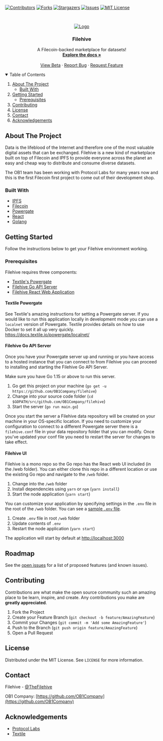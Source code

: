 [![Contributors][contributors-shield]][contributors-url]
[![Forks][forks-shield]][forks-url]
[![Stargazers][stars-shield]][stars-url]
[![Issues][issues-shield]][issues-url]
[![MIT License][license-shield]][license-url]

<!-- PROJECT LOGO -->
<br />
<p align="center">
  <a href="https://github.com/OB1Company/filehive">
    <img src="https://filehive.app/filehive-logo.png" alt="Logo">
  </a>

  <h3 align="center">Filehive</h3>

  <p align="center">
    A Filecoin-backed marketplace for datasets!
    <br />
    <a href="https://github.com/OB1Company/filehive"><strong>Explore the docs »</strong></a>
    <br />
    <br />
    <a href="https://beta.filehive.app">View Beta</a>
    ·
    <a href="https://github.com/OB1Company/filehive/issues">Report Bug</a>
    ·
    <a href="https://github.com/OB1Company/filehive/issues">Request Feature</a>
  </p>
</p>



<!-- TABLE OF CONTENTS -->
<details open="open">
  <summary>Table of Contents</summary>
  <ol>
    <li>
      <a href="#about-the-project">About The Project</a>
      <ul>
        <li><a href="#built-with">Built With</a></li>
      </ul>
    </li>
    <li>
      <a href="#getting-started">Getting Started</a>
      <ul>
        <li><a href="#prerequisites">Prerequisites</a></li>
      </ul>
    </li>
    <li><a href="#contributing">Contributing</a></li>
    <li><a href="#license">License</a></li>
    <li><a href="#contact">Contact</a></li>
    <li><a href="#acknowledgements">Acknowledgements</a></li>
  </ol>
</details>



<!-- ABOUT THE PROJECT -->
## About The Project

Data is the lifeblood of the Internet and therefore one of the most valuable digital assets that can be exchanged. Filehive is a new kind of marketplace built on top of Filecoin and IPFS to provide everyone across the planet an easy and cheap way to distribute and consume diverse datasets. 

The OB1 team has been working with Protocol Labs for many years now and this is the first Filecoin first project to come out of their development shop.

### Built With

* [IPFS](https://ipfs.io)
* [Filecoin](https://filecoin.io)
* [Powergate](https://github.com/textileio/powergate)
* [React](https://reactjs.org)
* [Golang](https://golang.org)

<!-- GETTING STARTED -->
## Getting Started

Follow the instructions below to get your Filehive environment working.

### Prerequisites

Filehive requires three components:
* [Textile's Powergate](#textile-powergate)
* [Filehive Go API Server](#filehive-go-api-server)
* [Filehive React Web Application](#filehive-ui)

#### Textile Powergate

See Textile's amazing instructions for setting a Powergate server. If you would like to run this application locally in development mode you can use a `localnet` version of Powergate. Textile provides details on how to use Docker to set it all up very quickly. https://docs.textile.io/powergate/localnet/

#### Filehive Go API Server

Once you have your Powergate server up and running or you have access to a hosted instance that you can connect to from Filehive you can proceed to installing and starting the Filehive Go API Server.

Make sure you have Go 1.15 or above to run this server.

1. Go get this project on your machine (`go get -u https://github.com/OB1Company/filehive`)
2. Change into your source code folder (`cd $GOPATH/src/github.com/OB1Company/filehive`)
3. Start the server (`go run main.go`)

Once you start the server a Filehive data repository will be created on your machine in your OS-specific location. If you need to customize your configuration to connect to a different Powergate server there is a `filehive.conf` file in your data repository folder that you can modify. Once you've updated your conf file you need to restart the server for changes to take effect.

#### Filehive UI

Filehive is a mono repo so the Go repo has the React web UI included (in the /web folder). You can either clone this repo in a different location or use the existing Go repo and navigate to the `/web` folder.

1. Change into the `/web` folder
2. Install dependencies using `yarn` or `npm` (`yarn install`)
3. Start the node application (`yarn start`)

You can customize your application by specifying settings in the `.env` file in the root of the `/web` folder. You can see a [sample `.env` file](https://github.com/OB1Company/filehive/blob/master/web/.env_sample).

1. Create `.env` file in root `/web` folder
2. Update contents of `.env`
3. Restart the node application (`yarn start`)

The application will start by default at [http://localhost:3000](http://localhost:3000)

<!-- ROADMAP -->
## Roadmap

See the [open issues](https://github.com/OB1Company/filehive/issues) for a list of proposed features (and known issues).



<!-- CONTRIBUTING -->
## Contributing

Contributions are what make the open source community such an amazing place to be learn, inspire, and create. Any contributions you make are **greatly appreciated**.

1. Fork the Project
2. Create your Feature Branch (`git checkout -b feature/AmazingFeature`)
3. Commit your Changes (`git commit -m 'Add some AmazingFeature'`)
4. Push to the Branch (`git push origin feature/AmazingFeature`)
5. Open a Pull Request



<!-- LICENSE -->
## License

Distributed under the MIT License. See `LICENSE` for more information.



<!-- CONTACT -->
## Contact

Filehive - [@TheFilehive](https://twitter.com/thefilehive)

OB1 Company: [https://github.com/OB1Company](https://github.com/OB1Company)



<!-- ACKNOWLEDGEMENTS -->
## Acknowledgements
* [Protocol Labs](https://protocol.ai)
* [Textile](https://textile.io)


<!-- MARKDOWN LINKS & IMAGES -->
<!-- https://www.markdownguide.org/basic-syntax/#reference-style-links -->
[contributors-shield]: https://img.shields.io/github/contributors/OB1Company/filehive.svg?style=for-the-badge
[contributors-url]: https://github.com/OB1Company/filehive/graphs/contributors
[forks-shield]: https://img.shields.io/github/forks/OB1Company/filehive.svg?style=for-the-badge
[forks-url]: https://github.com/OB1Company/filehive/network/members
[stars-shield]: https://img.shields.io/github/stars/OB1Company/filehive.svg?style=for-the-badge
[stars-url]: https://github.com/OB1Company/OB1Company/filehive
[issues-shield]: https://img.shields.io/github/issues/OB1Company/filehive.svg?style=for-the-badge
[issues-url]: https://github.com/OB1Company/filehive/issues
[license-shield]: https://img.shields.io/github/license/OB1Company/filehive.svg?style=for-the-badge
[license-url]: https://github.com/OB1Company/filehive/blob/master/LICENSE.txt
[product-screenshot]: images/screenshot.png
